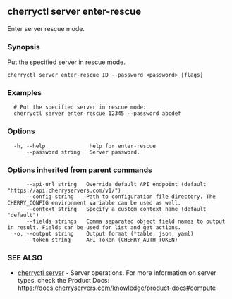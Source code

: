 ## cherryctl server enter-rescue

Enter server rescue mode.

### Synopsis

Put the specified server in rescue mode.

```
cherryctl server enter-rescue ID --password <password> [flags]
```

### Examples

```
  # Put the specified server in rescue mode:
  cherryctl server enter-rescue 12345 --password abcdef
```

### Options

```
  -h, --help              help for enter-rescue
      --password string   Server password.
```

### Options inherited from parent commands

```
      --api-url string   Override default API endpoint (default "https://api.cherryservers.com/v1/")
      --config string    Path to configuration file directory. The CHERRY_CONFIG environment variable can be used as well.
      --context string   Specify a custom context name (default "default")
      --fields strings   Comma separated object field names to output in result. Fields can be used for list and get actions.
  -o, --output string    Output format (*table, json, yaml)
      --token string     API Token (CHERRY_AUTH_TOKEN)
```

### SEE ALSO

* [cherryctl server](cherryctl_server.md)	 - Server operations. For more information on server types, check the Product Docs: https://docs.cherryservers.com/knowledge/product-docs#compute

